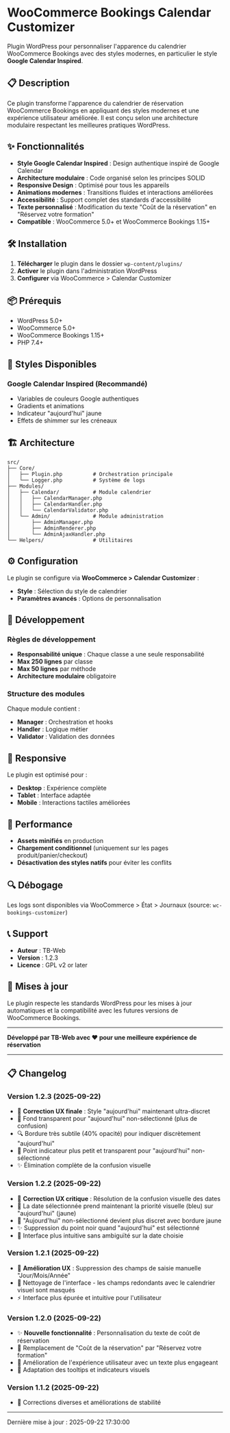 # WooCommerce Bookings Calendar Customizer

Plugin WordPress pour personnaliser l'apparence du calendrier WooCommerce Bookings avec des styles modernes, en particulier le style **Google Calendar Inspired**.

## 📋 Description

Ce plugin transforme l'apparence du calendrier de réservation WooCommerce Bookings en appliquant des styles modernes et une expérience utilisateur améliorée. Il est conçu selon une architecture modulaire respectant les meilleures pratiques WordPress.

## ✨ Fonctionnalités

- **Style Google Calendar Inspired** : Design authentique inspiré de Google Calendar
- **Architecture modulaire** : Code organisé selon les principes SOLID
- **Responsive Design** : Optimisé pour tous les appareils
- **Animations modernes** : Transitions fluides et interactions améliorées
- **Accessibilité** : Support complet des standards d'accessibilité
- **Texte personnalisé** : Modification du texte "Coût de la réservation" en "Réservez votre formation"
- **Compatible** : WooCommerce 5.0+ et WooCommerce Bookings 1.15+

## 🛠️ Installation

1. **Télécharger** le plugin dans le dossier `wp-content/plugins/`
2. **Activer** le plugin dans l'administration WordPress
3. **Configurer** via WooCommerce > Calendar Customizer

## 📦 Prérequis

- WordPress 5.0+
- WooCommerce 5.0+
- WooCommerce Bookings 1.15+
- PHP 7.4+

## 🎨 Styles Disponibles

### Google Calendar Inspired (Recommandé)

- Variables de couleurs Google authentiques
- Gradients et animations
- Indicateur "aujourd'hui" jaune
- Effets de shimmer sur les créneaux

## 🏗️ Architecture

```
src/
├── Core/
│   ├── Plugin.php          # Orchestration principale
│   └── Logger.php          # Système de logs
├── Modules/
│   ├── Calendar/           # Module calendrier
│   │   ├── CalendarManager.php
│   │   ├── CalendarHandler.php
│   │   └── CalendarValidator.php
│   └── Admin/              # Module administration
│       ├── AdminManager.php
│       ├── AdminRenderer.php
│       └── AdminAjaxHandler.php
└── Helpers/                # Utilitaires
```

## ⚙️ Configuration

Le plugin se configure via **WooCommerce > Calendar Customizer** :

- **Style** : Sélection du style de calendrier
- **Paramètres avancés** : Options de personnalisation

## 🔧 Développement

### Règles de développement

- **Responsabilité unique** : Chaque classe a une seule responsabilité
- **Max 250 lignes** par classe
- **Max 50 lignes** par méthode
- **Architecture modulaire** obligatoire

### Structure des modules

Chaque module contient :

- **Manager** : Orchestration et hooks
- **Handler** : Logique métier
- **Validator** : Validation des données

## 📱 Responsive

Le plugin est optimisé pour :

- **Desktop** : Expérience complète
- **Tablet** : Interface adaptée
- **Mobile** : Interactions tactiles améliorées

## 🚀 Performance

- **Assets minifiés** en production
- **Chargement conditionnel** (uniquement sur les pages produit/panier/checkout)
- **Désactivation des styles natifs** pour éviter les conflits

## 🔍 Débogage

Les logs sont disponibles via WooCommerce > État > Journaux (source: `wc-bookings-customizer`)

## 📞 Support

- **Auteur** : TB-Web
- **Version** : 1.2.3
- **Licence** : GPL v2 or later

## 🔄 Mises à jour

Le plugin respecte les standards WordPress pour les mises à jour automatiques et la compatibilité avec les futures versions de WooCommerce Bookings.

---

**Développé par TB-Web avec ❤️ pour une meilleure expérience de réservation**

---

## 📋 Changelog

### Version 1.2.3 (2025-09-22)

- 🎯 **Correction UX finale** : Style "aujourd'hui" maintenant ultra-discret
- 👻 Fond transparent pour "aujourd'hui" non-sélectionné (plus de confusion)
- 🔍 Bordure très subtile (40% opacité) pour indiquer discrètement "aujourd'hui"
- 📍 Point indicateur plus petit et transparent pour "aujourd'hui" non-sélectionné
- ✨ Élimination complète de la confusion visuelle

### Version 1.2.2 (2025-09-22)

- 🎯 **Correction UX critique** : Résolution de la confusion visuelle des dates
- 🔵 La date sélectionnée prend maintenant la priorité visuelle (bleu) sur "aujourd'hui" (jaune)
- 🎨 "Aujourd'hui" non-sélectionné devient plus discret avec bordure jaune
- ✨ Suppression du point noir quand "aujourd'hui" est sélectionné
- 🧠 Interface plus intuitive sans ambiguïté sur la date choisie

### Version 1.2.1 (2025-09-22)

- 🎨 **Amélioration UX** : Suppression des champs de saisie manuelle "Jour/Mois/Année"
- 🧹 Nettoyage de l'interface - les champs redondants avec le calendrier visuel sont masqués
- ⚡ Interface plus épurée et intuitive pour l'utilisateur

### Version 1.2.0 (2025-09-22)

- ✨ **Nouvelle fonctionnalité** : Personnalisation du texte de coût de réservation
- 🔧 Remplacement de "Coût de la réservation" par "Réservez votre formation"
- 📱 Amélioration de l'expérience utilisateur avec un texte plus engageant
- 🎨 Adaptation des tooltips et indicateurs visuels

### Version 1.1.2 (2025-09-22)

- 🐛 Corrections diverses et améliorations de stabilité

---

Dernière mise à jour : 2025-09-22 17:30:00
